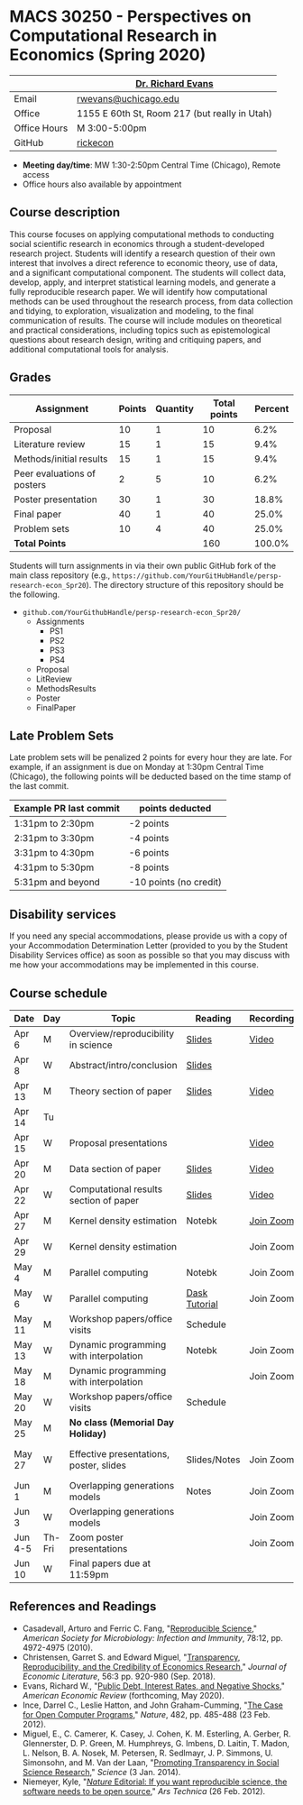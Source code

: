 # MACS 30250 - Perspectives on Computational Research in Economics (Spring 2020)

|  | [Dr. Richard Evans](https://sites.google.com/site/rickecon/) |
|--------------|--------------------------------------------------|
| Email | rwevans@uchicago.edu |
| Office | 1155 E 60th St, Room 217 (but really in Utah) |
| Office Hours | M 3:00-5:00pm |
| GitHub | [rickecon](https://github.com/rickecon) |

* **Meeting day/time**: MW 1:30-2:50pm Central Time (Chicago), Remote access
* Office hours also available by appointment

## Course description

This course focuses on applying computational methods to conducting social scientific research in economics through a student-developed research project. Students will identify a research question of their own interest that involves a direct reference to economic theory, use of data, and a significant computational component. The students will collect data, develop, apply, and interpret statistical learning models, and generate a fully reproducible research paper. We will identify how computational methods can be used throughout the research process, from data collection and tidying, to exploration, visualization and modeling, to the final communication of results. The course will include modules on theoretical and practical considerations, including topics such as epistemological questions about research design, writing and critiquing papers, and additional computational tools for analysis.

## Grades

|     Assignment              | Points | Quantity | Total points | Percent |
|-----------------------------|--------|----------|--------------|---------|
| Proposal                    |    10  |      1   |        10    |   6.2%  |
| Literature review           |    15  |      1   |        15    |   9.4%  |
| Methods/initial results     |    15  |      1   |        15    |   9.4%  |
| Peer evaluations of posters |     2  |      5   |        10    |   6.2%  |
| Poster presentation         |    30  |      1   |        30    |  18.8%  |
| Final paper                 |    40  |      1   |        40    |  25.0%  |
| Problem sets                |    10  |      4   |        40    |  25.0%  |
| **Total Points**            |        |          |       160    | 100.0%  |

Students will turn assignments in via their own public GitHub fork of the main class repository (e.g., `https://github.com/YourGitHubHandle/persp-research-econ_Spr20`). The directory structure of this repository should be the following.

* `github.com/YourGithubHandle/persp-research-econ_Spr20/`
  * Assignments
    * PS1
    * PS2
    * PS3
    * PS4
  * Proposal
  * LitReview
  * MethodsResults
  * Poster
  * FinalPaper


## Late Problem Sets

Late problem sets will be penalized 2 points for every hour they are late. For example, if an assignment is due on Monday at 1:30pm Central Time (Chicago), the following points will be deducted based on the time stamp of the last commit.

| Example PR last commit | points deducted |
| ---------------------- | --------------- |
| 1:31pm to 2:30pm       | -2 points       |
| 2:31pm to 3:30pm       | -4 points       |
| 3:31pm to 4:30pm       | -6 points       |
| 4:31pm to 5:30pm       | -8 points       |
| 5:31pm and beyond      | -10 points (no credit) |


## Disability services

If you need any special accommodations, please provide us with a copy of your Accommodation Determination Letter (provided to you by the Student Disability Services office) as soon as possible so that you may discuss with me how your accommodations may be implemented in this course.


## Course schedule

| Date | Day | Topic | Reading | Recording | Assignment |
|------|-----|-------|---------|-----------|------------|
| Apr  6 | M | Overview/reproducibility in science | [Slides](Slides/Reprod_slides.pdf) | [Video](https://uchicago.zoom.us/rec/play/upUudeuhqDo3S4DHtwSDBfR-W43pLais2yAa_vIEyBnjAndWOgb0NbJDMOFDTfeWkWx0qMBVcgqHTPt0) |  |
| Apr  8 | W | Abstract/intro/conclusion | [Slides](Slides/IntroAbsConcl_slides.pdf) |  |  |
| Apr 13 | M | Theory section of paper | [Slides](Slides/TheorySection_slides.pdf) | [Video](https://uchicago.zoom.us/rec/play/7J0rduD7-G43HYWd5ASDUaAoW9W_Laus0nAb-fUExUvnACMKMwGvN-MRZbeC65lh9TikRbqpQgtbBP9r) |  |
| Apr 14 | Tu |  |  |  | [Proposal slides due](Assignments/project-proposal.md) |
| Apr 15 | W | Proposal presentations |  | [Video](https://uchicago.zoom.us/rec/play/6JIsf7v6r2o3SdfE5ASDAfZ_W9W6Lqis0nUb-aUMzB7hU3gEZgekNbcRYLc5y8PA3qK4879I40KTfZ5J) | [Proposal presentations](Proposal/README.md) |
| Apr 20 | M | Data section of paper | [Slides](Slides/DataSection_slides.pdf) | [Video](https://uchicago.zoom.us/rec/play/vZUvd-D7_G83TtzHtgSDV6B5W9W9faqs0ncc-vsKxBzmViMDN1unZrJHY-JnJyFfRYSO-LecQicjEZ1d) |  |
| Apr 22 | W | Computational results section of paper | [Slides](Slides/ResultsSection_slides.pdf) | [Video](https://uchicago.zoom.us/rec/play/u5Qkdrv9rG03H4WQtgSDC_J6W464Kqys2ycY-qEFxB2xUXgHZ1KkZOMTYLGQjtfXWlmb-_Gd7nJf9Dtw) |  |
| Apr 27 | M | Kernel density estimation | Notebk | [Join Zoom](https://uchicago.zoom.us/j/94621972730) | PS1 |
| Apr 29 | W | Kernel density estimation |  | Join Zoom | [Lit review section due](Assignments/lit-review.md) |
| May  4 | M | Parallel computing | Notebk | Join Zoom | PS2 |
| May  6 | W | Parallel computing | [Dask Tutorial](https://github.com/dask/dask-tutorial) | Join Zoom |  |
| May 11 | M | Workshop papers/office visits | Schedule |  |  |
| May 13 | W | Dynamic programming with interpolation | Notebk | Join Zoom | PS3 |
| May 18 | M | Dynamic programming with interpolation |  | Join Zoom |  |
| May 20 | W | Workshop papers/office visits | Schedule |  |
| May 25 | M | **No class (Memorial Day Holiday)** |  |  |
| May 27 | W | Effective presentations, poster, slides | Slides/Notes | Join Zoom | [Methods/initial results section due](Assignments/methods-results.md) |
| Jun  1 | M | Overlapping generations models | Notes | Join Zoom | PS4 |
| Jun  3 | W | Overlapping generations models |       | Join Zoom | [Poster due](Assignments/poster.md) |
| Jun 4-5 | Th-Fri | Zoom poster presentations |  | Join Zoom |  |
| Jun  10 | W | Final papers due at 11:59pm |  |  | [Papers due](Assignments/final-paper.md) |


## References and Readings

* Casadevall, Arturo and Ferric C. Fang, "[Reproducible Science](https://iai.asm.org/content/78/12/4972)," *American Society for Microbiology: Infection and Immunity*, 78:12, pp. 4972-4975 (2010).
* Christensen, Garret S. and Edward Miguel, "[Transparency, Reproducibility, and the Credibility of Economics Research](https://www.aeaweb.org/articles?id=10.1257/jel.20171350)," *Journal of Economic Literature*, 56:3 pp. 920-980 (Sep. 2018).
* Evans, Richard W., "[Public Debt, Interest Rates, and Negative Shocks](https://sites.google.com/site/rickecon/Evans2020.pdf?attredirects=0)," *American Economic Review* (forthcoming, May 2020).
* Ince, Darrel C., Leslie Hatton, and John Graham-Cumming, "[The Case for Open Computer Programs](https://www.nature.com/articles/nature10836)," *Nature*, 482, pp. 485-488 (23 Feb. 2012).
* Miguel, E., C. Camerer, K. Casey, J. Cohen, K. M. Esterling, A. Gerber, R. Glennerster, D. P. Green, M. Humphreys, G. Imbens, D. Laitin, T. Madon, L. Nelson, B. A. Nosek, M. Petersen, R. Sedlmayr, J. P. Simmons, U. Simonsohn, and M. Van der Laan, "[Promoting Transparency in Social Science Research](http://science.sciencemag.org/content/343/6166/30)," *Science* (3 Jan. 2014).
* Niemeyer, Kyle, "[*Nature* Editorial: If you want reproducible science, the software needs to be open source](https://arstechnica.com/science/2012/02/science-code-should-be-open-source-according-to-editorial/)," *Ars Technica* (26 Feb. 2012).
